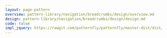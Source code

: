 ```yaml
---
layout: page-pattern
overview: pattern-library/navigation/breadcrumbs/design/overview.md
design: pattern-library/navigation/breadcrumbs/design/design.md
code: false
impl_jquery: https://rawgit.com/patternfly/patternfly/master-dist/dist/tests/breadcrumbs.html
---
```

